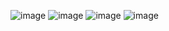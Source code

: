 ![image](https://user-images.githubusercontent.com/116334561/217796669-11769efc-05b6-4961-8a07-3db4df437dfe.png)
![image](https://user-images.githubusercontent.com/116334561/218076409-15ac5845-83c0-4db1-8ea6-59580dd828e3.png)
![image](https://user-images.githubusercontent.com/116334561/218076506-b428cb9f-c066-414f-8331-c3b3730d6b6d.png)
![image](https://user-images.githubusercontent.com/116334561/218076580-165e252f-61bc-4b2c-9a0b-280d60b7b91d.png)
